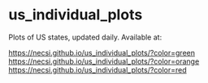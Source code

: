 # us_individual_plots

Plots of US states, updated daily. Available at:

https://necsi.github.io/us_individual_plots/?color=green
https://necsi.github.io/us_individual_plots/?color=orange
https://necsi.github.io/us_individual_plots/?color=red
